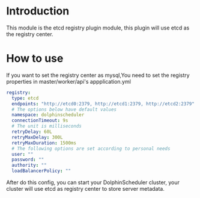 # Introduction

This module is the etcd registry plugin module, this plugin will use etcd as the registry center.

# How to use

If you want to set the registry center as mysql,You need to set the registry properties in master/worker/api's appplication.yml

```yaml
registry:
  type: etcd
  endpoints: "http://etcd0:2379, http://etcd1:2379, http://etcd2:2379"
  # The options below have default values
  namespace: dolphinscheduler
  connectionTimeout: 9s
  # The unit is milliseconds
  retryDelay: 60L
  retryMaxDelay: 300L
  retryMaxDuration: 1500ms
  # The following options are set according to personal needs
  user: ""
  password: ""
  authority: ""
  loadBalancerPolicy: ""
```

After do this config, you can start your DolphinScheduler cluster, your cluster will use etcd as registry center to
store server metadata.